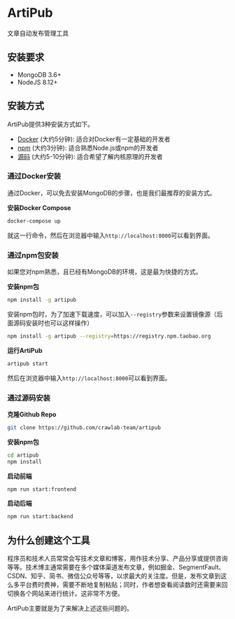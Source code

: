 # ArtiPub

文章自动发布管理工具

## 安装要求

- MongoDB 3.6+
- NodeJS 8.12+

## 安装方式

ArtiPub提供3种安装方式如下。

- [Docker](#通过Docker安装) (大约5分钟): 适合对Docker有一定基础的开发者
- [npm](#通过npm包安装) (大约3分钟): 适合熟悉Node.js或npm的开发者
- [源码](#通过源码安装) (大约5-10分钟): 适合希望了解内核原理的开发者

### 通过Docker安装

通过Docker，可以免去安装MongoDB的步骤，也是我们最推荐的安装方式。

**安装Docker Compose**

```bash
docker-compose up
```

就这一行命令，然后在浏览器中输入`http://localhost:8000`可以看到界面。

### 通过npm包安装

如果您对npm熟悉，且已经有MongoDB的环境，这是最为快捷的方式。

**安装npm包**

```bash
npm install -g artipub
```

安装npm包时，为了加速下载速度，可以加入`--registry`参数来设置镜像源（后面源码安装时也可以这样操作）

```bash
npm install -g artipub --registry=https://registry.npm.taobao.org
```

**运行ArtiPub**

```bash
artipub start
```

然后在浏览器中输入`http://localhost:8000`可以看到界面。

### 通过源码安装

**克隆Github Repo**

```bash
git clone https://github.com/crawlab-team/artipub
```

**安装npm包**

```bash
cd artipub
npm install
```

**启动前端**

```bash
npm run start:frontend
```

**启动后端**

```bash
npm run start:backend
```

## 为什么创建这个工具

程序员和技术人员常常会写技术文章和博客，用作技术分享、产品分享或提供咨询等等。技术博主通常需要在多个媒体渠道发布文章，例如掘金、SegmentFault、CSDN、知乎、简书、微信公众号等等，以求最大的关注度。但是，发布文章到这么多平台费时费神，需要不断地复制粘贴；同时，作者想查看阅读数时还需要来回切换各个网站来进行统计。这非常不方便。

ArtiPub主要就是为了来解决上述这些问题的。
